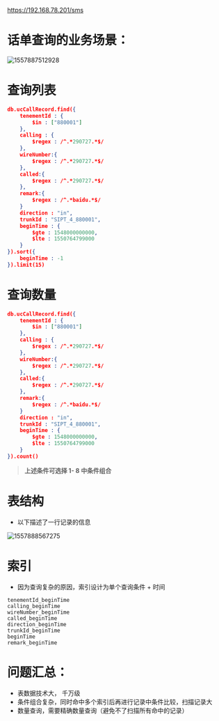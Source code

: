 







https://192.168.78.201/sms

# 话单查询的业务场景：

![1557887512928](C:\Users\focus\AppData\Roaming\Typora\typora-user-images\1557887512928.png)



# 查询列表

```json
db.ucCallRecord.find({
	tenementId : {
		$in : ["880001"]
	},
	calling : {
		$regex : /^.*290727.*$/
	},
    wireNumber:{
        $regex : /^.*290727.*$/
    },
    called:{
        $regex : /^.*290727.*$/
    },
    remark:{
        $regex : /^.*baidu.*$/
    }
	direction : "in",
	trunkId : "SIPT_4_880001",
	beginTime : {
		$gte : 1548000000000,
		$lte : 1550764799000
	}
}).sort({
	beginTime : -1
}).limit(15)
```

# 查询数量

```json
db.ucCallRecord.find({
	tenementId : {
		$in : ["880001"]
	},
	calling : {
		$regex : /^.*290727.*$/
	},
    wireNumber:{
        $regex : /^.*290727.*$/
    },
    called:{
        $regex : /^.*290727.*$/
    },
    remark:{
        $regex : /^.*baidu.*$/
    }
	direction : "in",
	trunkId : "SIPT_4_880001",
	beginTime : {
		$gte : 1548000000000,
		$lte : 1550764799000
	}
}).count()
```



> **上述条件可选择  1- 8 中条件组合**



# 表结构

* 以下描述了一行记录的信息

![1557888567275](C:\Users\focus\AppData\Roaming\Typora\typora-user-images\1557888567275.png)





# 索引

* 因为查询复杂的原因，索引设计为单个查询条件 + 时间

```
tenementId_beginTime
calling_beginTime
wireNumber_beginTime
called_beginTime
direction_beginTime
trunkId_beginTime
beginTime
remark_beginTime
```





# 问题汇总：

*  表数据技术大， 千万级
*  条件组合复杂，同时命中多个索引后再进行记录中条件比较，扫描记录大
*  数量查询，需要精确数量查询（避免不了扫描所有命中的记录）

